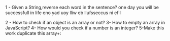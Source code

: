 1 - Given a String,reverse each word  in the sentence?
 one day you will be successfull in life 
 eno yad uoy lliw eb llufsseccus ni efil


2 - How to check if an object is an array or not?
3-  How to empty an array in JavaScript?
4- How would you check if a number is an integer?
5-Make this work 
 duplicate this array+: